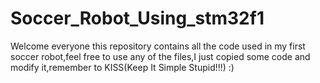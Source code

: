 # Soccer_Robot_Using_stm32f1 
Welcome everyone this repository contains all the code used in my first soccer robot,feel free to use any of the files,I just copied some code and modify it,remember to KISS(Keep It Simple Stupid!!!) :)
